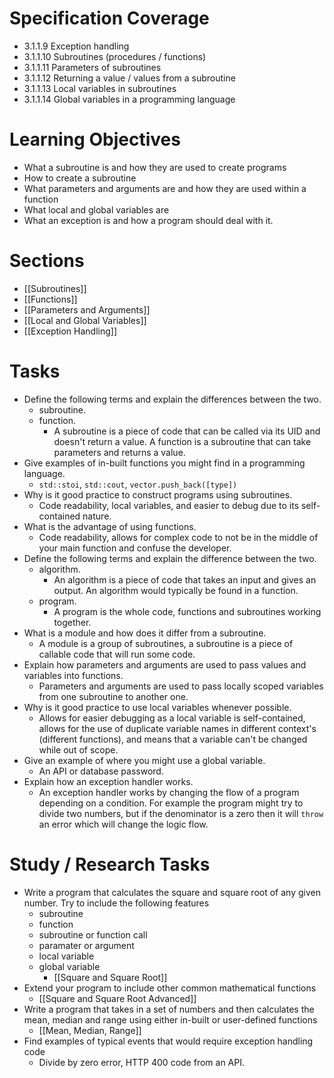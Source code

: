# Specification Coverage
- 3.1.1.9 Exception handling
- 3.1.1.10 Subroutines (procedures / functions)
- 3.1.1.11 Parameters of subroutines
- 3.1.1.12 Returning a value / values from a subroutine
- 3.1.1.13 Local variables in subroutines
- 3.1.1.14 Global variables in a programming language

# Learning Objectives
- What a subroutine is and how they are used to create programs
- How to create a subroutine
- What parameters and arguments are and how they are used within a function
- What local and global variables are
- What an exception is and how a program should deal with it.

# Sections
- [[Subroutines]]
- [[Functions]]
- [[Parameters and Arguments]]
- [[Local and Global Variables]]
- [[Exception Handling]]

# Tasks
- Define the following terms and explain the differences between the two.
	- subroutine.
	- function.
		- A subroutine is a piece of code that can be called via its UID and doesn't return a value. A function is a subroutine that can take parameters and returns a value.
- Give examples of in-built functions you might find in a programming language.
	- `std::stoi`, `std::cout`, `vector.push_back([type])`
- Why is it good practice to construct programs using subroutines.
	- Code readability, local variables, and easier to debug due to its self-contained nature.
- What is the advantage of using functions.
	- Code readability, allows for complex code to not be in the middle of your main function and confuse the developer.
- Define the following terms and explain the difference between the two.
	- algorithm.
		- An algorithm is a piece of code that takes an input and gives an output. An algorithm would typically be found in a function.
	- program.
		- A program is the whole code, functions and subroutines working together.
- What is a module and how does it differ from a subroutine.
	- A module is a group of subroutines, a subroutine is a piece of callable code that will run some code.
- Explain how parameters and arguments are used to pass values and variables into functions.
	- Parameters and arguments are used to pass locally scoped variables from one subroutine to another one.
- Why is it good practice to use local variables whenever possible.
	- Allows for easier debugging as a local variable is self-contained, allows for the use of duplicate variable names in different context's (different functions), and means that a variable can't be changed while out of scope.
- Give an example of where you might use a global variable.
	- An API or database password.
- Explain how an exception handler works.
	- An exception handler works by changing the flow of a program depending on a condition. For example the program might try to divide two numbers, but if the denominator is a zero then it will `throw` an error which will change the logic flow.
# Study / Research Tasks
- Write a program that calculates the square and square root of any given number. Try to include the following features
	- subroutine
	- function
	- subroutine or function call
	- paramater or argument
	- local variable
	- global variable
		- [[Square and Square Root]]
- Extend your program to include other common mathematical functions
	- [[Square and Square Root Advanced]]
- Write a program that takes in a set of numbers and then calculates the mean, median and range using either in-built or user-defined functions
	- [[Mean, Median, Range]]
 - Find examples of typical events that would require exception handling code
	 - Divide by zero error, HTTP 400 code from an API.